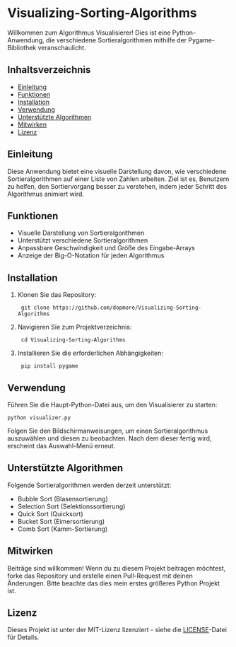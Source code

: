 # Visualizing-Sorting-Algorithms

Willkommen zum Algorithmus Visualisierer! Dies ist eine Python-Anwendung, die verschiedene Sortieralgorithmen mithilfe der Pygame-Bibliothek veranschaulicht.

## Inhaltsverzeichnis

- [Einleitung](#einleitung)
- [Funktionen](#funktionen)
- [Installation](#installation)
- [Verwendung](#verwendung)
- [Unterstützte Algorithmen](#unterstützte-algorithmen)
- [Mitwirken](#mitwirken)
- [Lizenz](#lizenz)

## Einleitung

Diese Anwendung bietet eine visuelle Darstellung davon, wie verschiedene Sortieralgorithmen auf einer Liste von Zahlen arbeiten. Ziel ist es, Benutzern zu helfen, den Sortiervorgang besser zu verstehen, indem jeder Schritt des Algorithmus animiert wird.

## Funktionen

- Visuelle Darstellung von Sortieralgorithmen
- Unterstützt verschiedene Sortieralgorithmen
- Anpassbare Geschwindigkeit und Größe des Eingabe-Arrays
- Anzeige der Big-O-Notation für jeden Algorithmus

## Installation

1. Klonen Sie das Repository:

        git clone https://github.com/dopmore/Visualizing-Sorting-Algorithms


2. Navigieren Sie zum Projektverzeichnis:

        cd Visualizing-Sorting-Algorithms

3. Installieren Sie die erforderlichen Abhängigkeiten:

        pip install pygame


## Verwendung

Führen Sie die Haupt-Python-Datei aus, um den Visualisierer zu starten:

    python visualizer.py

Folgen Sie den Bildschirmanweisungen, um einen Sortieralgorithmus auszuwählen und diesen zu beobachten.
Nach dem dieser fertig wird, erscheint das Auswahl-Menü erneut.

## Unterstützte Algorithmen

Folgende Sortieralgorithmen werden derzeit unterstützt:

- Bubble Sort (Blasensortierung)
- Selection Sort (Selektionssortierung)
- Quick Sort (Quicksort)
- Bucket Sort (Eimersortierung)
- Comb Sort (Kamm-Sortierung)

## Mitwirken

Beiträge sind willkommen! Wenn du zu diesem Projekt beitragen möchtest, forke das Repository und erstelle einen Pull-Request mit deinen Änderungen.
Bitte beachte das dies mein erstes größeres Python Projekt ist.

## Lizenz

Dieses Projekt ist unter der MIT-Lizenz lizenziert - siehe die [LICENSE](LICENSE)-Datei für Details.
